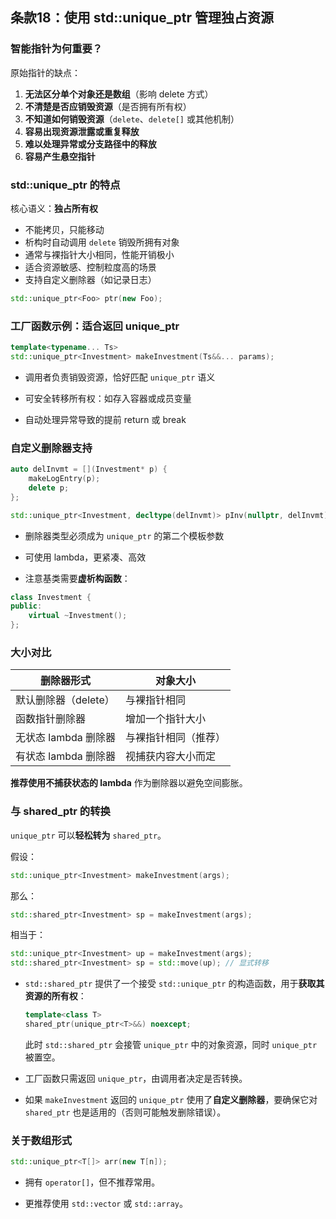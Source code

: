 ## 条款18：使用 std::unique_ptr 管理独占资源

###  智能指针为何重要？

原始指针的缺点：

1. **无法区分单个对象还是数组**（影响 delete 方式）
2. **不清楚是否应销毁资源**（是否拥有所有权）
3. **不知道如何销毁资源**（`delete`、`delete[]` 或其他机制）
4. **容易出现资源泄露或重复释放**
5. **难以处理异常或分支路径中的释放**
6. **容易产生悬空指针**

### std::unique_ptr 的特点

核心语义：**独占所有权**

- 不能拷贝，只能移动
- 析构时自动调用 `delete` 销毁所拥有对象
- 通常与裸指针大小相同，性能开销极小
- 适合资源敏感、控制粒度高的场景
- 支持自定义删除器（如记录日志）

```cpp
std::unique_ptr<Foo> ptr(new Foo);
```

### 工厂函数示例：适合返回 unique_ptr

```cpp
template<typename... Ts>
std::unique_ptr<Investment> makeInvestment(Ts&&... params);
```

- 调用者负责销毁资源，恰好匹配 `unique_ptr` 语义

- 可安全转移所有权：如存入容器或成员变量

- 自动处理异常导致的提前 return 或 break

### 自定义删除器支持

```cpp
auto delInvmt = [](Investment* p) {
    makeLogEntry(p);
    delete p;
};

std::unique_ptr<Investment, decltype(delInvmt)> pInv(nullptr, delInvmt);
```

- 删除器类型必须成为 `unique_ptr` 的第二个模板参数

- 可使用 lambda，更紧凑、高效

- 注意基类需要**虚析构函数**：

```cpp
class Investment {
public:
    virtual ~Investment();
};
```

### 大小对比

| 删除器形式           | 对象大小             |
| -------------------- | -------------------- |
| 默认删除器（delete） | 与裸指针相同         |
| 函数指针删除器       | 增加一个指针大小     |
| 无状态 lambda 删除器 | 与裸指针相同（推荐） |
| 有状态 lambda 删除器 | 视捕获内容大小而定   |

**推荐使用不捕获状态的 lambda** 作为删除器以避免空间膨胀。

### 与 shared_ptr 的转换

`unique_ptr` 可以**轻松转为** `shared_ptr`。

假设：

```cpp
std::unique_ptr<Investment> makeInvestment(args);
```

那么：

```cpp
std::shared_ptr<Investment> sp = makeInvestment(args);
```

相当于：

```cpp
std::unique_ptr<Investment> up = makeInvestment(args);
std::shared_ptr<Investment> sp = std::move(up); // 显式转移
```

- `std::shared_ptr` 提供了一个接受 `std::unique_ptr` 的构造函数，用于**获取其资源的所有权**：

  ```cpp
  template<class T>
  shared_ptr(unique_ptr<T>&&) noexcept;
  ```

  此时 `std::shared_ptr` 会接管 `unique_ptr` 中的对象资源，同时 `unique_ptr` 被置空。

- 工厂函数只需返回 `unique_ptr`，由调用者决定是否转换。

- 如果 `makeInvestment` 返回的 `unique_ptr` 使用了**自定义删除器**，要确保它对 `shared_ptr` 也是适用的（否则可能触发删除错误）。

### 关于数组形式

```cpp
std::unique_ptr<T[]> arr(new T[n]);
```

- 拥有 `operator[]`，但不推荐常用。

- 更推荐使用 `std::vector` 或 `std::array`。